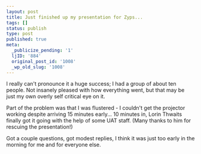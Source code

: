 ```yaml
---
layout: post
title: Just finished up my presentation for Zyps...
tags: []
status: publish
type: post
published: true
meta:
  _publicize_pending: '1'
  ljID: '884'
  original_post_id: '1008'
  _wp_old_slug: '1008'
---
```

I really can't pronounce it a huge success; I had a group of about ten people.  Not insanely pleased with how everything went, but that may be just my own overly self critical eye on it.

Part of the problem was that I was flustered - I couldn't get the projector working despite arriving 15 minutes early...  10 minutes in, Lorin Thwaits finally got it going with the help of some UAT staff.  (Many thanks to him for rescuing the presentation!)

Got a couple questions, got modest replies, I think it was just too early in the morning for me and for everyone else.

